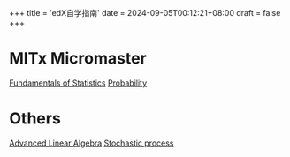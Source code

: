 +++
title = 'edX自学指南'
date = 2024-09-05T00:12:21+08:00
draft = false
+++

# MITx Micromaster

[Fundamentals of Statistics](https://learning.edx.org/course/course-v1:MITx+18.6501x+2T2024/home)
[Probability](https://learning.edx.org/course/course-v1:MITx+6.431x+3T2024/home)

# Others

[Advanced Linear Algebra](https://learning.edx.org/course/course-v1:UTAustinX+UT.ALA+1T2022/home)
[Stochastic process](https://learning.edx.org/course/course-v1:KyotoUx+009x+2T2017/home)